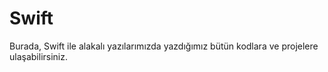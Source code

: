 # Swift
Burada, Swift ile alakalı yazılarımızda yazdığımız bütün kodlara ve projelere ulaşabilirsiniz.
